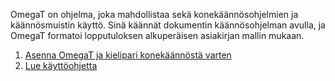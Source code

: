 OmegaT on ohjelma, joka mahdollistaa sekä konekäännösohjelmien ja
käännösmuistin käyttö. Sinä käännät dokumentin käännösohjelman avulla,
ja OmegaT formatoi lopputuloksen alkuperäisen asiakirjan mallin mukaan.

1.  [Asenna OmegaT ja kielipari konekäännöstä
    varten](http://wiki.apertium.org/wiki/Apertium_OmegaT_Native)
2.  [Lue käyttöohjetta](http://omegat.org/documentation)
